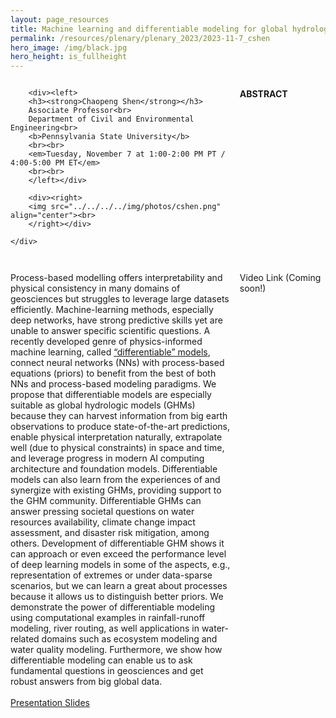 ```yaml
---
layout: page_resources
title: Machine learning and differentiable modeling for global hydrology
permalink: /resources/plenary/plenary_2023/2023-11-7_cshen
hero_image: /img/black.jpg
hero_height: is_fullheight
---
```

<style>
    .wrapper {
        display:grid;
        grid-template-columns: 70% 30%;
        grid-gap: 1em;
        text-align:left;
        vertical-align:middle;
    }
    .wrapper > div{
        padding: 1em;
    }
    .wrapper > div:nth-child(odd){
    }
    /* Add this CSS rule to set the height of the image */
    .wrapper img {
        height: 200px; /* Adjust the height value as needed */
    }
</style>

<body>
    <div class = "wrapper">

        <div><left>
        <h3><strong>Chaopeng Shen</strong></h3>
        Associate Professor<br>
        Department of Civil and Environmental Engineering<br>
        <b>Pennsylvania State University</b>
        <br><br>
        <em>Tuesday, November 7 at 1:00-2:00 PM PT / 4:00-5:00 PM ET</em>
        <br><br>
        </left></div>

        <div><right>
        <img src="../../../../img/photos/cshen.png" align="center"><br>
        </right></div>

    </div>
</body>

**ABSTRACT**

Process-based modelling offers interpretability and physical consistency in many domains of geosciences but struggles to leverage large datasets efficiently. Machine-learning methods, especially deep networks, have strong predictive skills yet are unable to answer specific scientific questions. A recently developed genre of physics-informed machine learning, called [“differentiable” models](https://t.co/qyuAzYPA6Y), connect neural networks (NNs) with process-based equations (priors) to benefit from the best of both NNs and process-based modeling paradigms. We propose that differentiable models are especially suitable as global hydrologic models (GHMs) because they can harvest information from big earth observations to produce state-of-the-art predictions, enable physical interpretation naturally, extrapolate well (due to physical constraints) in space and time, and leverage progress in modern AI computing architecture and foundation models. Differentiable models can also learn from the experiences of and synergize with existing GHMs, providing support to the GHM community. Differentiable GHMs can answer pressing societal questions on water resources availability, climate change impact assessment, and disaster risk mitigation, among others. Development of differentiable GHM shows it can approach or even exceed the performance level of deep learning models in some of the aspects, e.g., representation of extremes or under data-sparse scenarios, but we can learn a great about processes because it allows us to distinguish better priors. We demonstrate the power of differentiable modeling using computational examples in rainfall-runoff modeling, river routing, as well applications in water-related domains such as ecosystem modeling and water quality modeling. Furthermore, we show how differentiable modeling can enable us to ask fundamental questions in geosciences and get robust answers from big global data.
<br><br>
[Presentation Slides](../Slides/cShen_2023-11-07.pdf)

Video Link (Coming soon!)